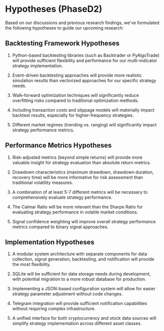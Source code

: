 # Hypotheses (PhaseD2)

Based on our discussions and previous research findings, we've formulated the following hypotheses to guide our upcoming research:

## Backtesting Framework Hypotheses

1. Python-based backtesting libraries (such as Backtrader or PyAlgoTrade) will provide sufficient flexibility and performance for our multi-indicator strategy implementation.

2. Event-driven backtesting approaches will provide more realistic simulation results than vectorized approaches for our specific strategy needs.

3. Walk-forward optimization techniques will significantly reduce overfitting risks compared to traditional optimization methods.

4. Including transaction costs and slippage models will materially impact backtest results, especially for higher-frequency strategies.

5. Different market regimes (trending vs. ranging) will significantly impact strategy performance metrics.

## Performance Metrics Hypotheses

1. Risk-adjusted metrics (beyond simple returns) will provide more valuable insight for strategy evaluation than absolute return metrics.

2. Drawdown characteristics (maximum drawdown, drawdown duration, recovery time) will be more informative for risk assessment than traditional volatility measures.

3. A combination of at least 5-7 different metrics will be necessary to comprehensively evaluate strategy performance.

4. The Calmar Ratio will be more relevant than the Sharpe Ratio for evaluating strategy performance in volatile market conditions.

5. Signal confidence weighting will improve overall strategy performance metrics compared to binary signal approaches.

## Implementation Hypotheses

1. A modular system architecture with separate components for data collection, signal generation, backtesting, and notification will provide the most flexibility.

2. SQLite will be sufficient for data storage needs during development, with potential migration to a more robust database for production.

3. Implementing a JSON-based configuration system will allow for easier strategy parameter adjustment without code changes.

4. Telegram integration will provide sufficient notification capabilities without requiring complex infrastructure.

5. A unified interface for both cryptocurrency and stock data sources will simplify strategy implementation across different asset classes.